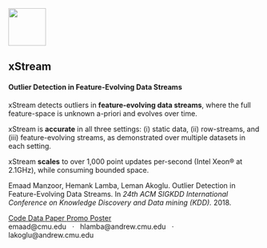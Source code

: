 <head>

  <!-- Basic Page Needs
  –––––––––––––––––––––––––––––––––––––––––––––––––– -->
  <meta charset="utf-8">
  <title>xStream: Detecting outliers in Feature-Evolving Data Streams</title>
  <meta name="description" content="">
  <meta name="author" content="">

  <!-- Mobile Specific Metas
  –––––––––––––––––––––––––––––––––––––––––––––––––– -->
  <meta name="viewport" content="width=device-width, initial-scale=1">

  <!-- FONT
  –––––––––––––––––––––––––––––––––––––––––––––––––– -->
  <!--<link href="//fonts.googleapis.com/css?family=Raleway:400,300,600" rel="stylesheet" type="text/css">-->

  <!-- CSS
  –––––––––––––––––––––––––––––––––––––––––––––––––– -->
  <link rel="stylesheet" href="css/normalize.css">
  <link rel="stylesheet" href="css/skeleton.css">
  <link rel="stylesheet" href="css/styles.css">

  <!-- Favicon
  –––––––––––––––––––––––––––––––––––––––––––––––––– -->
  <!--<link rel="icon" type="image/png" href="images/favicon.png">-->

</head>
<body>

  <!-- Primary Page Layout
  –––––––––––––––––––––––––––––––––––––––––––––––––– -->
  <div class="container">
    <section class="header">
      <div>
        <img class="logo" src="https://avatars0.githubusercontent.com/u/36132856?s=400&u=b4beebdfa1c1ec0fbd95dd1522bb157e63883fc4&v=4" width="75"/>
        <h1 class="title">xStream</h1>
      </div>
      <h4 class="subtitle">Outlier Detection in Feature-Evolving Data Streams</h4>
    </section>
    <section class="summary">
      <p>
        xStream detects outliers in <b>feature-evolving data streams</b>, where
        the full feature-space is unknown a-priori and evolves over time.
      </p>
      <p>
        xStream is <b>accurate</b> in all three settings: (i) static data, (ii) row-streams, and (iii) feature-evolving streams,
        as demonstrated over multiple datasets in each setting.
      </p>
      <p>
        xStream <b>scales</b> to over 1,000 point updates per-second (Intel Xeon® at 2.1GHz),
        while consuming bounded space.
      </p>
      <p class="alert" style="text-align:left;">
        Emaad Manzoor, Hemank Lamba, Leman Akoglu.
        Outlier Detection in Feature-Evolving Data Streams.
        In <i>24th ACM SIGKDD International Conference on Knowledge Discovery and Data mining (KDD).</i> 2018.
      </p>
    </section>
    <section class="code-links">
      <a href="https://github.com/cmuxstream/cmuxstream-core" class="button">
        Code
      </a>
      <a href="https://github.com/cmuxstream/cmuxstream-data" class="button">
        Data
      </a>
      <a href="http://www.kdd.org/kdd2018/accepted-papers/view/xstream-outlier-detection-in-feature-evolving-data-streams" class="button">
        Paper
      </a>
      <a href="https://www.youtube.com/watch?v=PT-e9vq_pKc" class="button">
        Promo
      </a>
      <a href="#" class="button">
        Poster
      </a>
    </section>
    <section class="footer">
      emaad@cmu.edu
      &nbsp; &middot; &nbsp;
      hlamba@andrew.cmu.edu
      &nbsp; &middot; &nbsp;
      lakoglu@andrew.cmu.edu
    </section>
  </div>
</body>
<!-- End Document
  –––––––––––––––––––––––––––––––––––––––––––––––––– -->
